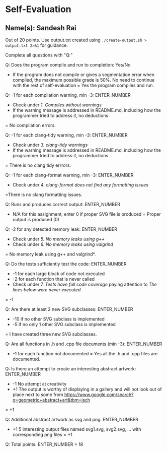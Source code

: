 # Self-Evaluation

## Name(s): Sandesh Rai

Out of 20 points. Use output.txt created using 
`./create-output.sh > output.txt 2>&1` for guidance.

Complete all questions with "Q:"

Q: Does the program compile and run to completion: Yes/No 

- If the program does not compile or gives a segmentation error when compiled, 
the maximum possible grade is 50%. No need to continue with the rest of self-evaluation
=  Yes the program compiles and run. 

Q: -1 for each compilation warning, min -3: ENTER_NUMBER

- Check under *1. Compiles without warnings*
- If the warning message is addressed in README.md, including how the programmer tried to address it, no deductions

= No compilation errors.

Q: -1 for each clang-tidy warning, min -3: ENTER_NUMBER

- Check under *3. clang-tidy warnings*
- If the warning message is addressed in README.md, including how the programmer tried to address it, no deductions

= There is no clang tidy errrors. 

Q: -1 for each clang-format warning, min -3: ENTER_NUMBER

- Check under *4. clang-format does not find any formatting issues*

=There is no clang formatting issues.

Q: Runs and produces correct output: ENTER_NUMBER

- N/A for this assignment, enter 0 if proper SVG file is produced
= Proper output is produced (0)

Q: -2 for any detected memory leak: ENTER_NUMBER

- Check under *5. No memory leaks using g++*
- Check under *6. No memory leaks using valgrind*

= No memory leak using g++ and valgrind*.

Q: Do the tests sufficiently test the code: ENTER_NUMBER

- -1 for each large block of code not executed
- -2 for each function that is never called
- Check under *7. Tests have full code coverage* paying attention to *The lines below were never executed*

= -1 

Q: Are there at least 2 new SVG subclasses: ENTER_NUMBER

- -10 if no other SVG subclass is implemented
- -5 if no only 1 other SVG subclass is implemented

= I have created three new SVG subclasses. 

Q: Are all functions in .h and .cpp file documents (min -3): ENTER_NUMBER

- -1 for each function not documented 
= Yes all the .h and .cpp files are documented.

Q: Is there an attempt to create an interesting abstract artwork: ENTER_NUMBER

- -1 No attempt at creativity
- +1 The output is worthy of displaying in a gallery and will not look out of place next to some from https://www.google.com/search?q=geometric+abstract+art&tbm=isch

= +1

Q: Additional abstract artwork as svg and png: ENTER_NUMBER

- +1 5 interesting output files named svg1.svg, svg2.svg, ... with corresponding png files 
= +1

Q: Total points: ENTER_NUMBER =  18